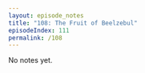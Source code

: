 ```yaml
---
layout: episode_notes
title: "108: The Fruit of Beelzebul"
episodeIndex: 111
permalink: /108
---
```

No notes yet.

